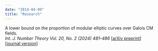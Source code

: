 ```yaml
---
date: "2014-04-09"
title: "Research"
---
```


A lower bound on the proportion of modular elliptic curves over Galois CM fields. \
*Int. J. Number Theory Vol. 20, No. 2 (2024) 481–486* [[arXiv preprint](https://arxiv.org/abs/2203.00731)] [[journal version](https://doi.org/10.1142/S1793042124500246)]